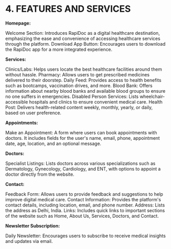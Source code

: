 # **4. FEATURES AND SERVICES**
**Homepage:**

Welcome Section: Introduces RapiDoc as a digital healthcare destination, emphasizing the ease and convenience of accessing healthcare services through the platform.
Download App Button: Encourages users to download the RapiDoc app for a more integrated experience.

**Services:**

Clinics/Labs: Helps users locate the best healthcare facilities around them without hassle.
Pharmacy: Allows users to get prescribed medicines delivered to their doorstep.
Daily Feed: Provides access to health benefits such as bootcamps, vaccination drives, and more.
Blood Bank: Offers information about nearby blood banks and available blood groups to ensure no one suffers in emergencies.
Disabled Person Services: Lists wheelchair-accessible hospitals and clinics to ensure convenient medical care.
Health Post: Delivers health-related content weekly, monthly, yearly, or daily, based on user preference.

**Appointments:**

Make an Appointment: A form where users can book appointments with doctors. It includes fields for the user's name, email, phone, appointment date, age, location, and an optional message.

**Doctors:**

Specialist Listings: Lists doctors across various specializations such as Dermatology, Gynecology, Cardiology, and ENT, with options to appoint a doctor directly from the website.

**Contact:**

Feedback Form: Allows users to provide feedback and suggestions to help improve digital medical care.
Contact Information: Provides the platform's contact details, including location, email, and phone number.
Address: Lists the address as Delhi, India.
Links: Includes quick links to important sections of the website such as Home, About Us, Services, Doctors, and Contact.

**Newsletter Subscription:**

Daily Newsletter: Encourages users to subscribe to receive medical insights and updates via email.
